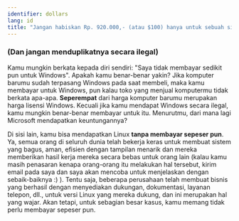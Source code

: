 ```yaml
---
identifier: dollars
lang: id
title: "Jangan habiskan Rp. 920.000,- (atau $100) hanya untuk sebuah sistem operasi"
---
```


<h3>(Dan jangan menduplikatnya secara ilegal)</h3>

Kamu mungkin berkata kepada diri sendiri: "Saya tidak membayar sedikit pun untuk Windows". Apakah kamu benar-benar yakin? Jika komputer barumu sudah terpasang Windows pada saat membeli, maka kamu membayar untuk Windows, pun kalau toko yang menjual komputermu tidak berkata apa-apa. <b>Seperempat</b> dari harga komputer barumu merupakan harga lisensi Windows. Kecuali jika kamu mendapat Windows secara ilegal, kamu mungkin benar-benar membayar untuk itu. Menurutmu, dari mana lagi Microsoft mendapatkan keuntungannya?

Di sisi lain, kamu bisa mendapatkan Linux <b>tanpa membayar sepeser pun</b>. Ya, semua orang di seluruh dunia telah bekerja keras untuk membuat sistem yang bagus, aman, efisien dengan tampilan menarik dan mereka memberikan hasil kerja mereka secara bebas untuk orang lain (kalau kamu masih penasaran kenapa orang-orang itu melakukan hal tersebut, kirim email pada saya dan saya akan mencoba untuk menjelaskan dengan sebaik-baiknya :) ). Tentu saja, beberapa perusahaan telah membuat bisnis yang berhasil dengan menyediakan dukungan, dokumentasi, layanan telepon, dll., untuk versi Linux yang mereka dukung, dan ini merupakan hal yang wajar. Akan tetapi, untuk sebagian besar kasus, kamu memang tidak perlu membayar sepeser pun.




